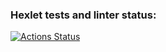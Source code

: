 ### Hexlet tests and linter status:
[![Actions Status](https://github.com/blackfoxik/rails-project-64/actions/workflows/hexlet-check.yml/badge.svg)](https://github.com/blackfoxik/rails-project-64/actions)